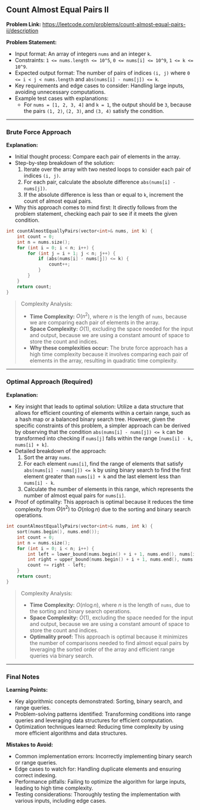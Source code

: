 ## Count Almost Equal Pairs II

**Problem Link:** https://leetcode.com/problems/count-almost-equal-pairs-ii/description

**Problem Statement:**
- Input format: An array of integers `nums` and an integer `k`.
- Constraints: `1 <= nums.length <= 10^5`, `0 <= nums[i] <= 10^9`, `1 <= k <= 10^9`.
- Expected output format: The number of pairs of indices `(i, j)` where `0 <= i < j < nums.length` and `abs(nums[i] - nums[j]) <= k`.
- Key requirements and edge cases to consider: Handling large inputs, avoiding unnecessary computations.
- Example test cases with explanations:
  - For `nums = [1, 2, 3, 4]` and `k = 1`, the output should be `3`, because the pairs `(1, 2)`, `(2, 3)`, and `(3, 4)` satisfy the condition.

---

### Brute Force Approach

**Explanation:**
- Initial thought process: Compare each pair of elements in the array.
- Step-by-step breakdown of the solution:
  1. Iterate over the array with two nested loops to consider each pair of indices `(i, j)`.
  2. For each pair, calculate the absolute difference `abs(nums[i] - nums[j])`.
  3. If the absolute difference is less than or equal to `k`, increment the count of almost equal pairs.
- Why this approach comes to mind first: It directly follows from the problem statement, checking each pair to see if it meets the given condition.

```cpp
int countAlmostEquallyPairs(vector<int>& nums, int k) {
    int count = 0;
    int n = nums.size();
    for (int i = 0; i < n; i++) {
        for (int j = i + 1; j < n; j++) {
            if (abs(nums[i] - nums[j]) <= k) {
                count++;
            }
        }
    }
    return count;
}
```

> Complexity Analysis:
> - **Time Complexity:** $O(n^2)$, where $n$ is the length of `nums`, because we are comparing each pair of elements in the array.
> - **Space Complexity:** $O(1)$, excluding the space needed for the input and output, because we are using a constant amount of space to store the count and indices.
> - **Why these complexities occur:** The brute force approach has a high time complexity because it involves comparing each pair of elements in the array, resulting in quadratic time complexity.

---

### Optimal Approach (Required)

**Explanation:**
- Key insight that leads to optimal solution: Utilize a data structure that allows for efficient counting of elements within a certain range, such as a hash map or a balanced binary search tree. However, given the specific constraints of this problem, a simpler approach can be derived by observing that the condition `abs(nums[i] - nums[j]) <= k` can be transformed into checking if `nums[j]` falls within the range `[nums[i] - k, nums[i] + k]`.
- Detailed breakdown of the approach:
  1. Sort the array `nums`.
  2. For each element `nums[i]`, find the range of elements that satisfy `abs(nums[i] - nums[j]) <= k` by using binary search to find the first element greater than `nums[i] + k` and the last element less than `nums[i] - k`.
  3. Calculate the number of elements in this range, which represents the number of almost equal pairs for `nums[i]`.
- Proof of optimality: This approach is optimal because it reduces the time complexity from $O(n^2)$ to $O(n \log n)$ due to the sorting and binary search operations.

```cpp
int countAlmostEquallyPairs(vector<int>& nums, int k) {
    sort(nums.begin(), nums.end());
    int count = 0;
    int n = nums.size();
    for (int i = 0; i < n; i++) {
        int left = lower_bound(nums.begin() + i + 1, nums.end(), nums[i] - k) - nums.begin();
        int right = upper_bound(nums.begin() + i + 1, nums.end(), nums[i] + k) - nums.begin();
        count += right - left;
    }
    return count;
}
```

> Complexity Analysis:
> - **Time Complexity:** $O(n \log n)$, where $n$ is the length of `nums`, due to the sorting and binary search operations.
> - **Space Complexity:** $O(1)$, excluding the space needed for the input and output, because we are using a constant amount of space to store the count and indices.
> - **Optimality proof:** This approach is optimal because it minimizes the number of comparisons needed to find almost equal pairs by leveraging the sorted order of the array and efficient range queries via binary search.

---

### Final Notes

**Learning Points:**
- Key algorithmic concepts demonstrated: Sorting, binary search, and range queries.
- Problem-solving patterns identified: Transforming conditions into range queries and leveraging data structures for efficient computation.
- Optimization techniques learned: Reducing time complexity by using more efficient algorithms and data structures.

**Mistakes to Avoid:**
- Common implementation errors: Incorrectly implementing binary search or range queries.
- Edge cases to watch for: Handling duplicate elements and ensuring correct indexing.
- Performance pitfalls: Failing to optimize the algorithm for large inputs, leading to high time complexity.
- Testing considerations: Thoroughly testing the implementation with various inputs, including edge cases.